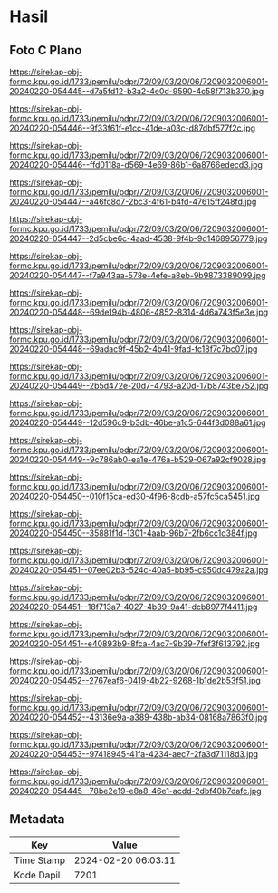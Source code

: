 # Hasil

## Foto C Plano

https://sirekap-obj-formc.kpu.go.id/1733/pemilu/pdpr/72/09/03/20/06/7209032006001-20240220-054445--d7a5fd12-b3a2-4e0d-9590-4c58f713b370.jpg

https://sirekap-obj-formc.kpu.go.id/1733/pemilu/pdpr/72/09/03/20/06/7209032006001-20240220-054446--9f33f61f-e1cc-41de-a03c-d87dbf577f2c.jpg

https://sirekap-obj-formc.kpu.go.id/1733/pemilu/pdpr/72/09/03/20/06/7209032006001-20240220-054446--ffd0118a-d569-4e69-86b1-6a8766edecd3.jpg

https://sirekap-obj-formc.kpu.go.id/1733/pemilu/pdpr/72/09/03/20/06/7209032006001-20240220-054447--a46fc8d7-2bc3-4f61-b4fd-47615ff248fd.jpg

https://sirekap-obj-formc.kpu.go.id/1733/pemilu/pdpr/72/09/03/20/06/7209032006001-20240220-054447--2d5cbe6c-4aad-4538-9f4b-9d1468956779.jpg

https://sirekap-obj-formc.kpu.go.id/1733/pemilu/pdpr/72/09/03/20/06/7209032006001-20240220-054447--f7a943aa-578e-4efe-a8eb-9b9873389099.jpg

https://sirekap-obj-formc.kpu.go.id/1733/pemilu/pdpr/72/09/03/20/06/7209032006001-20240220-054448--69de194b-4806-4852-8314-4d6a743f5e3e.jpg

https://sirekap-obj-formc.kpu.go.id/1733/pemilu/pdpr/72/09/03/20/06/7209032006001-20240220-054448--69adac9f-45b2-4b41-9fad-fc18f7c7bc07.jpg

https://sirekap-obj-formc.kpu.go.id/1733/pemilu/pdpr/72/09/03/20/06/7209032006001-20240220-054449--2b5d472e-20d7-4793-a20d-17b8743be752.jpg

https://sirekap-obj-formc.kpu.go.id/1733/pemilu/pdpr/72/09/03/20/06/7209032006001-20240220-054449--12d596c9-b3db-46be-a1c5-644f3d088a61.jpg

https://sirekap-obj-formc.kpu.go.id/1733/pemilu/pdpr/72/09/03/20/06/7209032006001-20240220-054449--9c786ab0-ea1e-476a-b529-067a92cf9028.jpg

https://sirekap-obj-formc.kpu.go.id/1733/pemilu/pdpr/72/09/03/20/06/7209032006001-20240220-054450--010f15ca-ed30-4f96-8cdb-a57fc5ca5451.jpg

https://sirekap-obj-formc.kpu.go.id/1733/pemilu/pdpr/72/09/03/20/06/7209032006001-20240220-054450--35881f1d-1301-4aab-96b7-2fb6cc1d384f.jpg

https://sirekap-obj-formc.kpu.go.id/1733/pemilu/pdpr/72/09/03/20/06/7209032006001-20240220-054451--07ee02b3-524c-40a5-bb95-c950dc479a2a.jpg

https://sirekap-obj-formc.kpu.go.id/1733/pemilu/pdpr/72/09/03/20/06/7209032006001-20240220-054451--18f713a7-4027-4b39-9a41-dcb8977f4411.jpg

https://sirekap-obj-formc.kpu.go.id/1733/pemilu/pdpr/72/09/03/20/06/7209032006001-20240220-054451--e40893b9-8fca-4ac7-9b39-7fef3f613792.jpg

https://sirekap-obj-formc.kpu.go.id/1733/pemilu/pdpr/72/09/03/20/06/7209032006001-20240220-054452--2767eaf6-0419-4b22-9268-1b1de2b53f51.jpg

https://sirekap-obj-formc.kpu.go.id/1733/pemilu/pdpr/72/09/03/20/06/7209032006001-20240220-054452--43136e9a-a389-438b-ab34-08168a7863f0.jpg

https://sirekap-obj-formc.kpu.go.id/1733/pemilu/pdpr/72/09/03/20/06/7209032006001-20240220-054453--97418945-41fa-4234-aec7-2fa3d71118d3.jpg

https://sirekap-obj-formc.kpu.go.id/1733/pemilu/pdpr/72/09/03/20/06/7209032006001-20240220-054445--78be2e19-e8a8-46e1-acdd-2dbf40b7dafc.jpg


## Metadata

| Key        | Value               |
| ---------- | ------------------- |
| Time Stamp | 2024-02-20 06:03:11 |
| Kode Dapil | 7201                |



